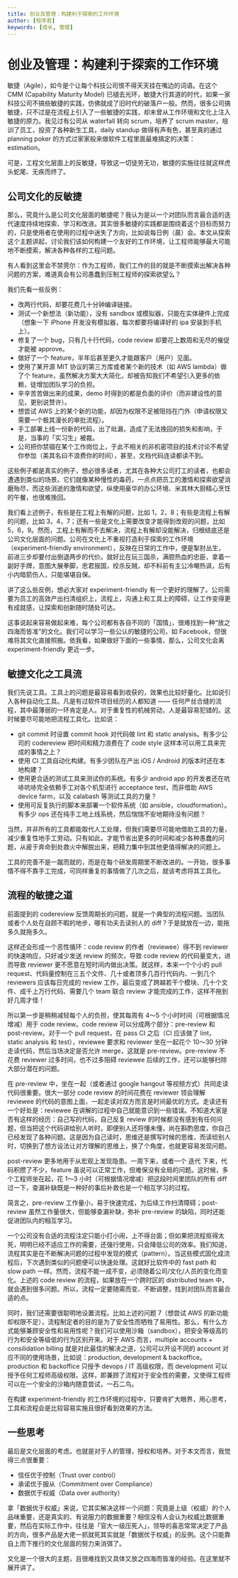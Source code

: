 ```yaml
---
title: 创业及管理：构建利于探索的工作环境
author: [程序君]
keywords: [成长, 管理]
---
```


# 创业及管理：构建利于探索的工作环境

敏捷（Agile），如今是个让每个科技公司恨不得天天挂在嘴边的词语。在这个 CMM (Capability Maturity Model) 已褪去光环，敏捷大行其道的时代，如果一家科技公司不搞些敏捷的实践，仿佛就成了旧时代的破落户一般。然而，很多公司搞敏捷，只不过是在流程上引入了一些敏捷的实践，却未曾从工作环境和文化上注入敏捷的原力。我见过有公司从 waterfall 转向 scrum，培养了 scrum master，培训了员工，投资了各种新生工具，daily standup 做得有声有色，甚至真的通过 planning poker 的方式过家家般来做软件工程里面最难搞定的决策：estimation。

可是，工程文化层面上的反敏捷，导致这一切徒劳无功，敏捷的实施往往就这样虎头蛇尾、无疾而终了。

## 公司文化的反敏捷

那么，究竟什么是公司文化层面的敏捷呢？我认为是以一个对团队而言最合适的迭代速度持续地探索、学习和改进。其实很多敏捷的实践都是围绕着这个目标而努力的，只是使用者在使用的过程中迷失了方向，比如说每日例（晨）会。本文从探索这个主题讲起，讨论我们该如何构建一个友好的工作环境，让工程师能够最大可能地不断摸索，解决各种各样的工程问题。

有人看到这里会不禁莞尔：作为工程师，我们工作的目的就是不断摸索出解决各种问题的方案，难道真会有公司愚蠢到压制工程师的探索欲望么？

我们先看一些反例：

- 改两行代码，却要花费几十分钟编译链接。
- 测试一个新想法（新功能），没有 sandbox 或模拟器，只能在实体硬件上完成（想象一下 iPhone 开发没有模拟器，每次都要将编译好的 ipa 安装到手机上）。
- 修复了一个 bug，只有几十行代码，code review 却要花上数周和无尽的催促才能被 approve。
- 做好了一个 feature，半年后甚至更久才能跟客户（用户）见面。
- 使用了某开源 MIT 协议的第三方库或者某个新的技术（如 AWS lambda）做了个 feature，虽然解决方案大大简化，却被告知我们不希望引入更多的依赖，徒增加团队学习的负担。
- 辛辛苦苦做出来的成果，demo 时得到的都是负面的评价（而非建设性的意见，更别说赞许）。
- 想尝试 AWS 上的某个新的功能，却因为权限不足被阻挡在门外（申请权限又需要一个极其漫长的审批流程）。
- 手工部署上线一份新的代码，出了纰漏，造成了无法挽回的损失和影响，于是，当事的「实习生」被裁。
- 公司把你禁锢在某个工作岗位上，于此不相关的非机密项目的技术讨论不希望你参加（美其名曰不浪费你的时间），甚至，文档代码连读都读不到。

这些例子都是真实的例子，想必很多读者，尤其在各种大公司打工的读者，也都会遭遇到类似的场景。它们就像某种慢性的毒药，一点点把员工的激情和探索欲望消磨殆尽，而这些消逝的激情和欲望，纵使用豪华的办公环境、米其林大厨精心烹饪的午餐，也很难挽回。

我们看上述例子，有些是在工程上有解的问题，比如 1，2，8；有些是流程上有解的问题，比如 3，4，7；还有一些是文化上需要改变才能得到改观的问题，比如 5，6，9。然而，工程上有解而不去解决，流程上有解却没能解决，归根结底还是公司文化层面的问题。公司在文化上不重视打造利于探索的工作环境（experiment-friendly environment），反映在日常的工作中，便是掣肘丛生，前进三步却要付出倒退两步的代价。就好比在玩三国杀，满腔热血的忠臣，拿着一副好手牌，意图大展拳脚，忠君报国，绞杀反贼，却不料前有主公冷嘲热讽，后有小内暗箭伤人，只能堪堪自保。

讲了这么些反例，想必大家对 experiment-friendly 有一个更好的理解了。公司需要为员工的高效产出扫清组织上，流程上，沟通上和工具上的障碍，让工作变得更有成就感，让探索和创新随时随处可达。

这事说起来容易做起来难，每个公司都有各自不同的「国情」，很难找到一种“放之四海而皆准”的文化。我们可以学习一些公认的敏捷的公司，如 Facebook，但很难将其文化直接照搬。依我看，如果做好下面的一些事情，那么，公司文化会离 experiment-friendly 更近一步。

## 敏捷文化之工具流

我们先说工具。工具上的问题是最容易看到收获的，效果也比较好量化。比如说引入各种自动化工具。凡是有过软件项目经历的人都知道 —— 任何严丝合缝的流程，其中最薄弱的一环肯定是人。对于重复性的机械劳动，人是最容易犯错的。这时候要尽可能地把流程工具化。比如说：

- git commit 时设置 commit hook 对代码做 lint 和 static analysis。有多少公司的 codereview 把时间和精力浪费在了 code style 这样本可以用工具来完成的事情之上？
- 使用 CI 工具自动化构建。有多少团队在产出 iOS / Android 的版本时还在本地构建？
- 使用更合适的测试工具来测试你的系统。有多少 android app 的开发者还在吭哧吭哧完全依赖手工对各个机型进行 acceptance test，而非借助 AWS device farm，以及 calabash 等测试工具的力量？
- 使用可反复执行的脚本来部署一个软件系统（如 ansible，cloudformation）。有多少 ops 还在纯手工地上线系统，然后惴惴不安地期待没有问题？

当然，并非所有的工具都能取代人工处理，但我们需要尽可能地借助工具的力量，减少重复性地手工劳动。只有如此，才能节省出更多的时间和减少各种愚蠢的问题，从疲于奔命到处救火中解脱出来，把精力集中到其他更值得解决的问题上。

工具的完善不是一蹴而就的，而是在每个研发周期里不断改进的。一开始，很多事情不得不靠手工完成，可同样重复的事情做了几次之后，就该考虑将其工具化。

## 流程的敏捷之道

前面提到的 codereview 反馈周期长的问题，就是一个典型的流程问题。当团队或者个人处在自顾不暇的地步，哪有功夫去读别人的 diff？于是就放在一边，能拖多久就拖多久。

这样还会形成一个恶性循环：code review 的作者（reviewee）得不到 reviewer 的快速响应，只好减少发送 review 的频次，导致 code review 的代码量变大，进而导致 reviewer 更不愿意在短时间内做出决策。就这样，本来一个个小的 pull request、代码量控制在三五个文件、几十或者顶多几百行代码内、一到几个 reviewers 应该每日完成的 review 工作，最后变成了跨越若干个模块、几十个文件、成千上万行代码、需要几个 team 联合 review 才能完成的工作，这样不拖到好几周才怪！

所以第一步是稍稍减轻每个人的负担，使其每周有 4～5 个小时时间（可根据情况增减）用于 code review。code review 可以分成两个部分：pre-review 和 post-review。对于一个 pull request，在 pass CI 之后（CI 应该做了 lint，static analysis 和 test），reviewee 要求和 reviewer 坐在一起花个 10～30 分钟走读代码，然后当场决定是否允许 merge，这就是 pre-review。pre-review 不花费 reviewer 过多时间，也不过多阻碍 reviewee 后续的工作，还可以能够扫除大部分潜在的问题。

在 pre-review 中，坐在一起（或者通过 google hangout 等视频方式）共同走读代码很重要。很大一部分 code review 的时间花费在 reviewer 领会理解 reviewee 的代码的意图上面，一起走读对双方而言是时间最优的方式。走读还有一个好处是：reviewee 在讲解的过程中自己就能意识到一些错误。不知道大家是否有这样的经历：自己写的代码，自己反复 review 的时候都没有感到有任何问题，但当把这个代码讲给别人听时，即便别人还将懂未懂，尚在斟酌思度，你自己已经发现了各种问题。这是因为自己读时，思维还是撰写时候的思维，而读给别人时，切换到了想方设法让对方理解的思维上，换了个角度，也就更容易发现问题。

post-review 更多地用于从宏观上发现隐患。一周下来，或者一个 迭代 下来，代码积攒了不少，feature 虽说可以正常工作，但难保没有全局的问题。这时候，多个工程师坐在起，花 1～3 小时（可根据情况增减）把这段时间里团队的所有 diff 过一下，查漏补缺既是一种好的事后补救也是一个相互学习的过程。

简言之，pre-review 工作量小，易于快速完成，为后续工作扫清障碍；post-review 虽然工作量很大，但能够查漏补缺，弥补 pre-review 的缺陷，同时还能促进团队内的相互学习。

一个公司没有合适的流程注定只能小打小闹，上不得台面；但如果把流程抠得太死，明明已经不适应工作的需要，还强行使用，只会降低公司的效率。我们知道，流程其实是在不断解决问题的过程中发现的模式（pattern）。当这些模式固化成流程后，下次遇到类似的问题便可以快速处理。这就好比软件中的 fast path 和 slow path 一样。然而，流程不能一成不变，必须随着公司/文化/人员的变化而变化。上述的 code review 的流程，如果放在一个跨时区的 distributed team 中，就会遇到很多问题。所以，流程一定要随需而变、不断调整，找到对团队而言最合适的点。

同时，我们还需要很聪明地设置流程。比如上述的问题 7（想尝试 AWS 的新功能却权限不足），流程制定者的目的是为了安全性而牺牲了易用性。那么，有什么方式能够兼顾安全性和易用性呢？我们可以使用沙箱（sandbox），把安全等级高的行为和安全等级低的行为区别开来。对于 AWS 而言，multiple accounts + consilidation billing 就是对此最佳的解决之道，公司可以开设不同的 account 对应不同的使用场景，比如说：production, development & backoffice。production 和 backoffice 只授予 devops / IT 高级权限，而 development 可以授予任何工程师高级权限。这样，即兼顾了流程对于安全性的需要，又使得工程师可以在一个安全的沙箱内随意尝试，一石二鸟。

在构建 experiment-friendly 的工作环境的过程中，只要肯扩大眼界，用心思考，工具和流程会是比较容易实施且很好看到效果的方法。

## 一些思考

最后是文化层面的考虑。也就是对于人的管理，授权和培养。对于本文而言，我觉得三点很重要：

- 信任优于控制（Trust over control）
- 承诺优于服从（Commitment over Compliance）
- 数据优于权威（Data over authority）

拿「数据优于权威」来说，它其实解决这样一个问题：究竟是上级（权威）的个人品味重要，还是真实的、有说服力的数据重要？相信没有人会认为权威比数据重要，然后在实际工作中，往往是「官大一级压死人」，领导的喜恶常常决定了产品的方向，很多产品是大佬一抓就死其实就是「数据优于权威」的反例。这个只能靠自上而下推行的文化层面的努力来消弭了。

文化是一个很大的主题，且很难找到又具体又放之四海而皆准的经验。在这里就不展开讲了。

